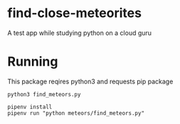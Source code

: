 # find-close-meteorites
A test app while studying python on a cloud guru

# Running
This package reqires python3 and requests pip package

`python3 find_meteors.py`


```
pipenv install
pipenv run "python meteors/find_meteors.py"
```
